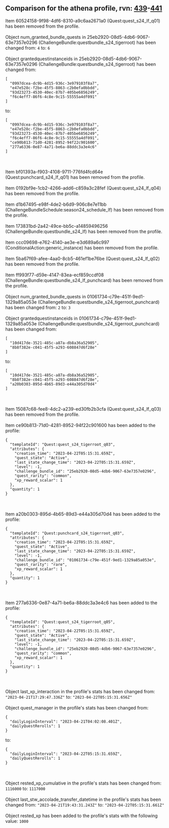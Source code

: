 ## Comparison for the athena profile, rvn: [439](https://github.com/PRO100KatYT/FortniteProfileRevisions/tree/main/profiles/athena/439%20athena.json)-[441](https://github.com/PRO100KatYT/FortniteProfileRevisions/tree/main/profiles/athena/441%20athena.json)

Item 60524158-9f98-4df6-8310-a9c6aa2671a0 (Quest:quest_s24_lf_q01) has been removed from the profile.
<br><br>
Object num_granted_bundle_quests in 25eb2920-08d5-4db6-9067-63e7357e0296 (ChallengeBundle:questbundle_s24_tigerroot) has been changed from: `4` to: `6`
<br><br>
Object grantedquestinstanceids in 25eb2920-08d5-4db6-9067-63e7357e0296 (ChallengeBundle:questbundle_s24_tigerroot) has been changed from:

```
[
  "0997dcea-dc9b-4d15-936c-3e979103f8a7",
  "e47e528c-f2be-45f5-8863-c2b0efa0bbdd",
  "93d23273-4530-40ec-87b7-405be6856249",
  "f6c4eff7-86f6-4c8e-9c15-55555a4df091"
]
```

to:

```
[
  "0997dcea-dc9b-4d15-936c-3e979103f8a7",
  "e47e528c-f2be-45f5-8863-c2b0efa0bbdd",
  "93d23273-4530-40ec-87b7-405be6856249",
  "f6c4eff7-86f6-4c8e-9c15-55555a4df091",
  "ce90b813-71d0-4281-8952-94f22c901600",
  "277a6336-0e87-4a71-be6a-88ddc3a3e4c6"
]
```

<br><br>
Item bf01393a-f903-4108-9711-776fd4fcd64e (Quest:punchcard_s24_lf_q01) has been removed from the profile.
<br><br>
Item 0192bf9e-1cb2-4266-add6-c859a3c28fef (Quest:quest_s24_lf_q04) has been removed from the profile.
<br><br>
Item d1b67495-e98f-4de2-b6d9-906c8e7e11bb (ChallengeBundleSchedule:season24_schedule_lf) has been removed from the profile.
<br><br>
Item 173831bd-2a42-49ce-bb5c-a14859496256 (ChallengeBundle:questbundle_s24_lf) has been removed from the profile.
<br><br>
Item ccc09698-e762-4140-ae3e-e3d689a6c997 (ConditionalAction:generic_instance) has been removed from the profile.
<br><br>
Item 5ba67f69-afee-4aa0-8cb5-461ef1be76be (Quest:quest_s24_lf_q02) has been removed from the profile.
<br><br>
Item ff993f77-d59e-4147-83ea-ecf859ccdf08 (ChallengeBundle:questbundle_s24_lf_punchcard) has been removed from the profile.
<br><br>
Object num_granted_bundle_quests in 01061734-c79e-451f-9ed1-1329a85a053e (ChallengeBundle:questbundle_s24_tigerroot_punchcard) has been changed from: `2` to: `3`
<br><br>
Object grantedquestinstanceids in 01061734-c79e-451f-9ed1-1329a85a053e (ChallengeBundle:questbundle_s24_tigerroot_punchcard) has been changed from:

```
[
  "10d417de-3521-485c-a87a-db8a36a52905",
  "8b8f382e-c041-45f5-a293-608847d6f28e"
]
```

to:

```
[
  "10d417de-3521-485c-a87a-db8a36a52905",
  "8b8f382e-c041-45f5-a293-608847d6f28e",
  "a20b0303-895d-4b65-89d3-e44a305d70d4"
]
```

<br><br>
Item 15087c68-fee8-4dc2-a239-ed30fb2b3cfa (Quest:quest_s24_lf_q03) has been removed from the profile.
<br><br>
Item ce90b813-71d0-4281-8952-94f22c901600 has been added to the profile:

```
{
  "templateId": "Quest:quest_s24_tigerroot_q03",
  "attributes": {
    "creation_time": "2023-04-22T05:15:31.659Z",
    "quest_state": "Active",
    "last_state_change_time": "2023-04-22T05:15:31.659Z",
    "level": -1,
    "challenge_bundle_id": "25eb2920-08d5-4db6-9067-63e7357e0296",
    "quest_rarity": "common",
    "xp_reward_scalar": 1
  },
  "quantity": 1
}
```

<br><br>
Item a20b0303-895d-4b65-89d3-e44a305d70d4 has been added to the profile:

```
{
  "templateId": "Quest:punchcard_s24_tigerroot_q03",
  "attributes": {
    "creation_time": "2023-04-22T05:15:31.659Z",
    "quest_state": "Active",
    "last_state_change_time": "2023-04-22T05:15:31.659Z",
    "level": -1,
    "challenge_bundle_id": "01061734-c79e-451f-9ed1-1329a85a053e",
    "quest_rarity": "rare",
    "xp_reward_scalar": 1
  },
  "quantity": 1
}
```

<br><br>
Item 277a6336-0e87-4a71-be6a-88ddc3a3e4c6 has been added to the profile:

```
{
  "templateId": "Quest:quest_s24_tigerroot_q05",
  "attributes": {
    "creation_time": "2023-04-22T05:15:31.659Z",
    "quest_state": "Active",
    "last_state_change_time": "2023-04-22T05:15:31.659Z",
    "level": -1,
    "challenge_bundle_id": "25eb2920-08d5-4db6-9067-63e7357e0296",
    "quest_rarity": "common",
    "xp_reward_scalar": 1
  },
  "quantity": 1
}
```

<br><br>
Object last_xp_interaction in the profile's stats has been changed from: `"2023-04-21T17:29:47.336Z"` to: `"2023-04-22T05:15:31.656Z"`
<br><br>
Object quest_manager in the profile's stats has been changed from:

```
{
  "dailyLoginInterval": "2023-04-21T04:02:08.401Z",
  "dailyQuestRerolls": 1
}
```

to:

```
{
  "dailyLoginInterval": "2023-04-22T05:15:31.659Z",
  "dailyQuestRerolls": 1
}
```

<br><br>
Object rested_xp_cumulative in the profile's stats has been changed from: `1116000` to: `1117000`
<br><br>
Object last_stw_accolade_transfer_datetime in the profile's stats has been changed from: `"2023-04-21T19:43:31.243Z"` to: `"2023-04-22T05:15:31.661Z"`
<br><br>
Object rested_xp has been added to the profile's stats with the following value: `1000`
<br><br>
